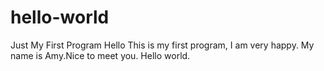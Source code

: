 # hello-world
Just  My  First  Program
Hello
This is my first program, I am very happy.
My name is Amy.Nice to meet you.
Hello world.
